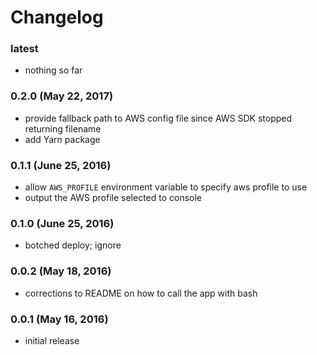 # Changelog

### latest

- nothing so far


### 0.2.0 (May 22, 2017)

- provide fallback path to AWS config file since AWS SDK stopped returning filename
- add Yarn package


### 0.1.1 (June 25, 2016)

- allow `AWS_PROFILE` environment variable to specify aws profile to use
- output the AWS profile selected to console


### 0.1.0 (June 25, 2016)

- botched deploy; ignore


### 0.0.2 (May 18, 2016)

- corrections to README on how to call the app with bash


### 0.0.1 (May 16, 2016)

- initial release
